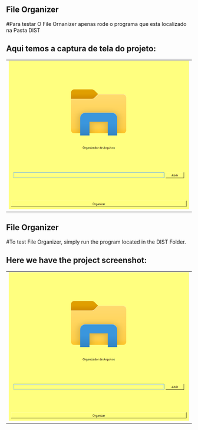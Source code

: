 ## File Organizer

#Para testar O File Ornanizer apenas rode o programa que esta localizado na Pasta DIST

## Aqui temos a captura de tela do projeto:

<div align="center">
  <table>
    <tr>
      <td><img src="ScreenShot.png" alt="ImageInitial" width="100%"></td>
    </tr>
  </table>
</div>



## File Organizer

#To test File Organizer, simply run the program located in the DIST Folder.

## Here we have the project screenshot:

<div align="center">
  <table>
    <tr>
      <td><img src="ScreenShot.png" alt="ImageInitial" width="100%"></td>
    </tr>
  </table>
</div>
